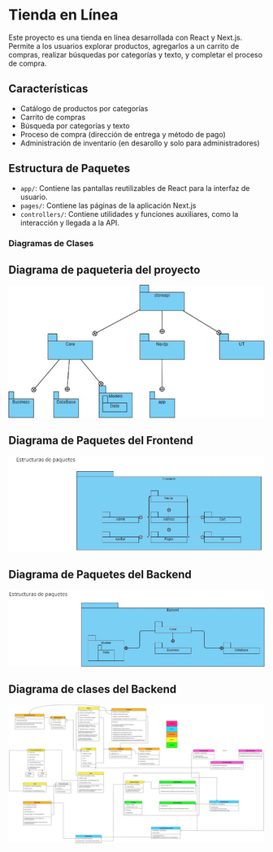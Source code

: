 # Tienda en Línea

Este proyecto es una tienda en línea desarrollada con React y Next.js. Permite a los usuarios explorar productos, agregarlos a un carrito de compras, realizar búsquedas por categorías y texto, y completar el proceso de compra.

## Características

- Catálogo de productos por categorías
- Carrito de compras
- Búsqueda por categorías y texto
- Proceso de compra (dirección de entrega y método de pago)
- Administración de inventario (en desarollo y solo para administradores)

## Estructura de Paquetes


- `app/`: Contiene las pantallas reutilizables de React para la interfaz de usuario.
- `pages/`: Contiene las páginas de la aplicación Next.js
- `controllers/`: Contiene utilidades y funciones auxiliares, como la interacción  y llegada a la API.

### Diagramas de Clases


## Diagrama de paqueteria del proyecto

![Packets-Project](imgSource/PacketsProject.jpg)

## Diagrama de Paquetes del Frontend 

![Package-Front-End](imgSource/PackageFrontEnd.jpg)

## Diagrama de Paquetes del Backend 

![Package-BACKEND](imgSource/PackageBACKEND.jpg)

## Diagrama de clases del Backend

![Diagramas-Clases-Backend](imgSource/DiagramasClasesBackend.png)






